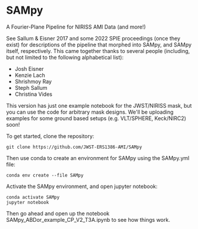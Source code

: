 # SAMpy
A Fourier-Plane Pipeline for NIRISS AMI Data (and more!)

See Sallum & Eisner 2017 and some 2022 SPIE proceedings (once they exist) for descriptions of the pipeline that morphed into SAMpy, and SAMpy itself, respectively. This came together thanks to several people (including, but not limited to the following alphabetical list):

- Josh Eisner
- Kenzie Lach
- Shrishmoy Ray
- Steph Sallum
- Christina Vides

This version has just one example notebook for the JWST/NIRISS mask, but you can use the code for arbitrary mask designs. We'll be uploading examples for some ground based setups (e.g. VLT/SPHERE, Keck/NIRC2) soon!

To get started, clone the repository:

```
git clone https://github.com/JWST-ERS1386-AMI/SAMpy
```

Then use conda to create an environment for SAMpy using the SAMpy.yml file:

```
conda env create --file SAMpy
```

Activate the SAMpy environment, and open jupyter notebook:

```
conda activate SAMpy
jupyter notebook
```

Then go ahead and open up the notebook SAMpy_ABDor_example_CP_V2_T3A.ipynb to see how things work. 


